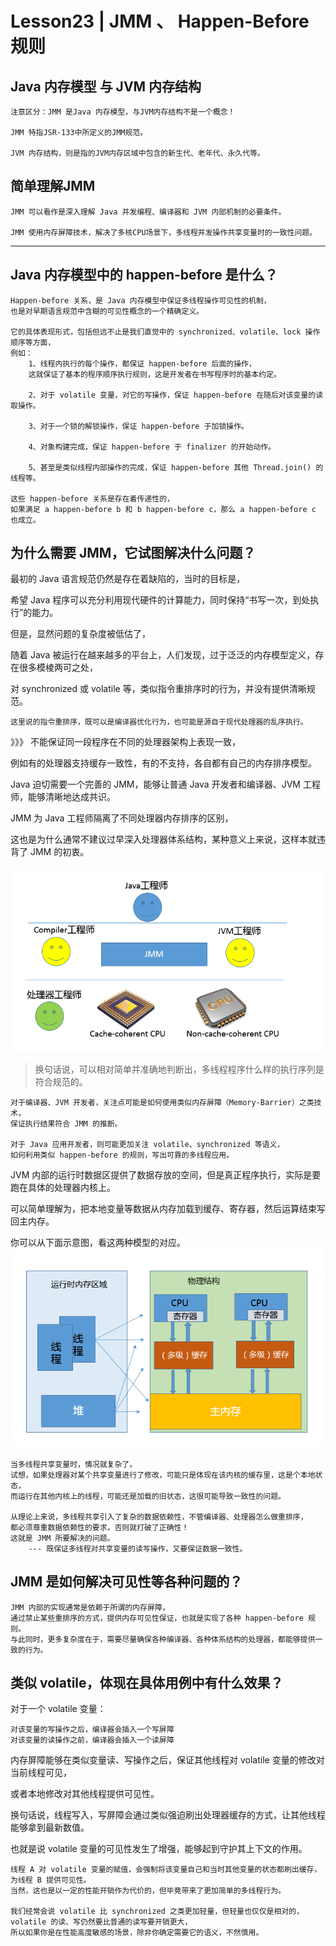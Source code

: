 # Lesson23 | JMM 、 Happen-Before规则


## Java 内存模型 与 JVM 内存结构
	注意区分：JMM 是Java 内存模型，与JVM内存结构不是一个概念！

	JMM 特指JSR-133中所定义的JMM规范。
	
	JVM 内存结构，则是指的JVM内存区域中包含的新生代、老年代、永久代等。


## 简单理解JMM
	JMM 可以看作是深入理解 Java 并发编程、编译器和 JVM 内部机制的必要条件。
	
	JMM 使用内存屏障技术，解决了多核CPU场景下，多线程并发操作共享变量时的一致性问题。

---
## Java 内存模型中的 happen-before 是什么？
	Happen-before 关系，是 Java 内存模型中保证多线程操作可见性的机制，
	也是对早期语言规范中含糊的可见性概念的一个精确定义。

	它的具体表现形式，包括但远不止是我们直觉中的 synchronized、volatile、lock 操作顺序等方面，
	例如：
		1、线程内执行的每个操作，都保证 happen-before 后面的操作，
		这就保证了基本的程序顺序执行规则，这是开发者在书写程序时的基本约定。

		2、对于 volatile 变量，对它的写操作，保证 happen-before 在随后对该变量的读取操作。
		
		3、对于一个锁的解锁操作，保证 happen-before 于加锁操作。

		4、对象构建完成，保证 happen-before 于 finalizer 的开始动作。

		5、甚至是类似线程内部操作的完成，保证 happen-before 其他 Thread.join() 的线程等。

	这些 happen-before 关系是存在着传递性的，
	如果满足 a happen-before b 和 b happen-before c，那么 a happen-before c 也成立。	

## 为什么需要 JMM，它试图解决什么问题？
最初的 Java 语言规范仍然是存在着缺陷的，当时的目标是，

希望 Java 程序可以充分利用现代硬件的计算能力，同时保持“书写一次，到处执行”的能力。

但是，显然问题的复杂度被低估了，

随着 Java 被运行在越来越多的平台上，人们发现，过于泛泛的内存模型定义，存在很多模棱两可之处，

对 synchronized 或 volatile 等，类似指令重排序时的行为，并没有提供清晰规范。

	这里说的指令重排序，既可以是编译器优化行为，也可能是源自于现代处理器的乱序执行。

》》》
不能保证同一段程序在不同的处理器架构上表现一致，

例如有的处理器支持缓存一致性，有的不支持，各自都有自己的内存排序模型。

Java 迫切需要一个完善的 JMM，能够让普通 Java 开发者和编译器、JVM 工程师，能够清晰地达成共识。

JMM 为 Java 工程师隔离了不同处理器内存排序的区别，

这也是为什么通常不建议过早深入处理器体系结构，某种意义上来说，这样本就违背了 JMM 的初衷。

![](img/jvm-jmm1.png)

>换句话说，可以相对简单并准确地判断出，多线程程序什么样的执行序列是符合规范的。

	对于编译器、JVM 开发者，关注点可能是如何使用类似内存屏障（Memory-Barrier）之类技术，
	保证执行结果符合 JMM 的推断。
	
	对于 Java 应用开发者，则可能更加关注 volatile、synchronized 等语义，
	如何利用类似 happen-before 的规则，写出可靠的多线程应用。


JVM 内部的运行时数据区提供了数据存放的空间，但是真正程序执行，实际是要跑在具体的处理器内核上。

可以简单理解为，把本地变量等数据从内存加载到缓存、寄存器，然后运算结束写回主内存。

你可以从下面示意图，看这两种模型的对应。
![](img/jvm-JMM.png)

	当多线程共享变量时，情况就复杂了。
	试想，如果处理器对某个共享变量进行了修改，可能只是体现在该内核的缓存里，这是个本地状态，
	而运行在其他内核上的线程，可能还是加载的旧状态，这很可能导致一致性的问题。

	从理论上来说，多线程共享引入了复杂的数据依赖性，不管编译器、处理器怎么做重排序，
	都必须尊重数据依赖性的要求，否则就打破了正确性！
	这就是 JMM 所要解决的问题。 
		--- 既保证多线程对共享变量的读写操作，又要保证数据一致性。

## JMM 是如何解决可见性等各种问题的？
	JMM 内部的实现通常是依赖于所谓的内存屏障，
	通过禁止某些重排序的方式，提供内存可见性保证，也就是实现了各种 happen-before 规则。
	与此同时，更多复杂度在于，需要尽量确保各种编译器、各种体系结构的处理器，都能够提供一致的行为。

## 类似 volatile，体现在具体用例中有什么效果？

对于一个 volatile 变量：

	对该变量的写操作之后，编译器会插入一个写屏障
	对该变量的读操作之前，编译器会插入一个读屏障

内存屏障能够在类似变量读、写操作之后，保证其他线程对 volatile 变量的修改对当前线程可见，

或者本地修改对其他线程提供可见性。

换句话说，线程写入，写屏障会通过类似强迫刷出处理器缓存的方式，让其他线程能够拿到最新数值。

也就是说 volatile 变量的可见性发生了增强，能够起到守护其上下文的作用。

	线程 A 对 volatile 变量的赋值，会强制将该变量自己和当时其他变量的状态都刷出缓存，为线程 B 提供可见性。
	当然，这也是以一定的性能开销作为代价的，但毕竟带来了更加简单的多线程行为。
	
	我们经常会说 volatile 比 synchronized 之类更加轻量，但轻量也仅仅是相对的，
	volatile 的读、写仍然要比普通的读写要开销更大，
	所以如果你是在性能高度敏感的场景，除非你确定需要它的语义，不然慎用。